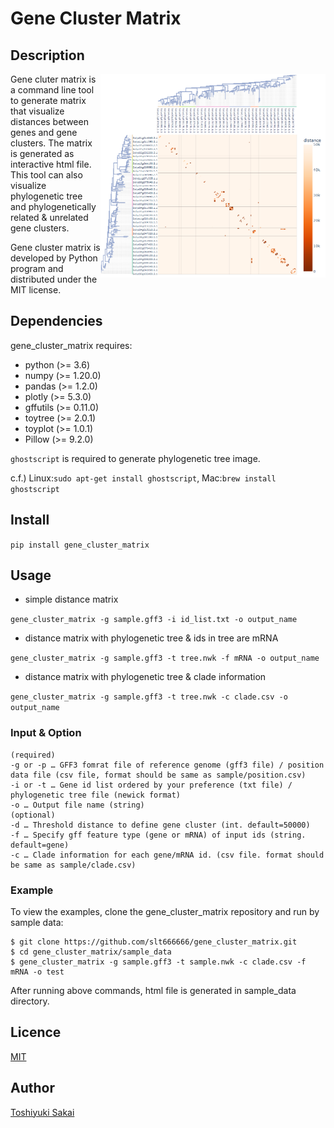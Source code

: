 # Gene Cluster Matrix

## Description

<p><img src="image/sample_matrix.png"　itemprop="image" width="360" align="right" /><a>Gene cluter matrix</a> is a command line tool to generate matrix that visualize distances between genes and gene clusters. The matrix is generated as interactive html file. This tool can also visualize phylogenetic tree and phylogenetically related & unrelated gene clusters.</p>

Gene cluster matrix is developed by Python program and distributed under the MIT license.

## Dependencies
gene_cluster_matrix requires:
* python (>= 3.6)
* numpy (>= 1.20.0)
* pandas (>= 1.2.0)
* plotly (>= 5.3.0)
* gffutils (>= 0.11.0)
* toytree (>= 2.0.1)
* toyplot (>= 1.0.1)
* Pillow (>= 9.2.0)

`ghostscript` is required to generate phylogenetic tree image.

c.f.) Linux:`sudo apt-get install ghostscript`, Mac:`brew install ghostscript`

## Install

`pip install gene_cluster_matrix`

## Usage

* simple distance matrix

`gene_cluster_matrix -g sample.gff3 -i id_list.txt -o output_name`

* distance matrix with phylogenetic tree & ids in tree are mRNA

`gene_cluster_matrix -g sample.gff3 -t tree.nwk -f mRNA -o output_name`

* distance matrix with phylogenetic tree & clade information

`gene_cluster_matrix -g sample.gff3 -t tree.nwk -c clade.csv -o output_name`

### Input & Option
```
(required)
-g or -p … GFF3 fomrat file of reference genome (gff3 file) / position data file (csv file, format should be same as sample/position.csv)
-i or -t … Gene id list ordered by your preference (txt file) / phylogenetic tree file (newick format)
-o … Output file name (string)
(optional)
-d … Threshold distance to define gene cluster (int. default=50000)
-f … Specify gff feature type (gene or mRNA) of input ids (string. default=gene)
-c … Clade information for each gene/mRNA id. (csv file. format should be same as sample/clade.csv)
```

### Example
To view the examples, clone the gene_cluster_matrix repository and run by sample data:

```
$ git clone https://github.com/slt666666/gene_cluster_matrix.git
$ cd gene_cluster_matrix/sample_data
$ gene_cluster_matrix -g sample.gff3 -t sample.nwk -c clade.csv -f mRNA -o test
```
After running above commands, html file is generated in sample_data directory.

## Licence

[MIT](https://github.com/slt666666/gene_cluster_matrix/blob/main/LICENSE)

## Author

[Toshiyuki Sakai](https://github.com/slt666666)